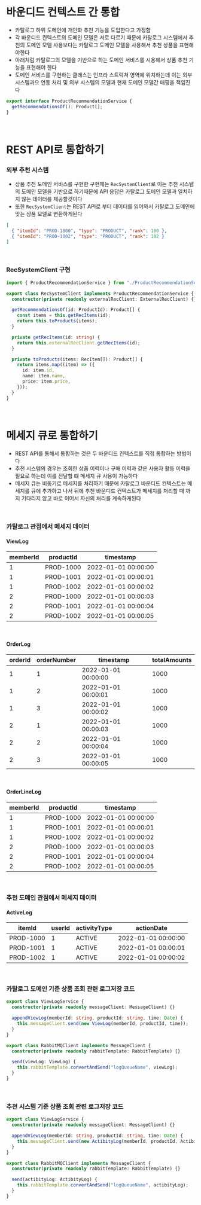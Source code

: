 # 바운디드 컨텍스트 간 통합

- 카탈로그 하위 도메인에 개인화 추천 기능을 도입한다고 가정함
- 각 바운디드 컨텍스트의 도메인 모델은 서로 다르기 때문에 카탈로그 시스템에서 추천의 도메인 모델 사용보다는 카탈로그 도메인 모델을 사용해서 추천 상품을 표현해야한다
- 아래처럼 카탈로그의 모델을 기반으로 하는 도메인 서비스를 시용해서 상품 추천 기능을 표현해야 한다
- 도메인 서비스를 구현하는 클래스는 인프라 스트럭쳐 영역에 위치하는데 이는 외부 시스템과으 연동 처리 및 외부 시스템의 모델과 현재 도메인 모델간 매핑을 책임진다

```ts
export interface ProductRecommendationService {
  getRecommendationsOf(): Product[];
}
```

<br>

# REST API로 통합하기

### 외부 추천 시스템

- 상품 추천 도메인 서비스를 구현한 구현체는 `RecSystemClient`로 이는 추천 시스템의 도메인 모델을 기반으로 하기때문에 API 응답은 카탈로그 도메인 모델과 일치하지 않는 데이터를 제공할것이다
- 또한 `RecSystemClient`는 REST API로 부터 데이터를 읽어와서 카탈로그 도메인에 맞는 상품 모델로 변환하게된다

```json
[
  { "itemId": "PROD-1000", "type": "PRODUCT", "rank": 100 },
  { "itemId": "PROD-1002", "type": "PRODUCT", "rank": 102 }
]
```

<br>

### RecSystemClient 구현

```ts
import { ProductRecommendationService } from "./ProductRecommendationService.js";

export class RecSystemClient implements ProductRecommendationService {
  constructor(private readonly externalRecClient: ExternalRecClient) {}

  getRecommendationsOf(id: ProductId): Product[] {
    const items = this.getRecItems(id);
    return this.toProducts(items);
  }

  private getRecItems(id: string) {
    return this.externalRecClient.getRecItems(id);
  }

  private toProducts(items: RecItem[]): Product[] {
    return items.map((item) => ({
      id: item.id,
      name: item.name,
      price: item.price,
    }));
  }
}
```

<br>

# 메세지 큐로 통합하기

- REST API를 통해서 통합하는 것은 두 바운디드 컨텍스트를 직접 통합하는 방법이다
- 추천 시스템의 경우는 조회한 상품 이력이나 구매 이력과 같은 사용자 활동 이력을 필요로 하는데 이를 전달할 떄 메세지 큐 사용이 가능하다
- 메세지 큐는 비동기로 메세지를 처리하기 때문에 카탈로그 바운디드 컨텍스트는 메세지를 큐에 추가하고 나서 뒤에 추천 바운디드 컨텍스트가 메세지를 처리할 때 까지 기다리지 않고 바로 이어서 자신의 처리를 계속하게된다

<br>

### 카탈로그 관점에서 메세지 데이터

#### ViewLog

| memberId | productId | timestamp           |
| -------- | --------- | ------------------- |
| 1        | PROD-1000 | 2022-01-01 00:00:00 |
| 1        | PROD-1001 | 2022-01-01 00:00:01 |
| 1        | PROD-1002 | 2022-01-01 00:00:02 |
| 2        | PROD-1000 | 2022-01-01 00:00:03 |
| 2        | PROD-1001 | 2022-01-01 00:00:04 |
| 2        | PROD-1002 | 2022-01-01 00:00:05 |

<br>

#### OrderLog

| orderId | orderNumber | timestamp           | totalAmounts |
| ------- | ----------- | ------------------- | ------------ |
| 1       | 1           | 2022-01-01 00:00:00 | 1000         |
| 1       | 2           | 2022-01-01 00:00:01 | 1000         |
| 1       | 3           | 2022-01-01 00:00:02 | 1000         |
| 2       | 1           | 2022-01-01 00:00:03 | 1000         |
| 2       | 2           | 2022-01-01 00:00:04 | 1000         |
| 2       | 3           | 2022-01-01 00:00:05 | 1000         |

<br>

#### OrderLineLog

| memberId | productId | timestamp           |
| -------- | --------- | ------------------- |
| 1        | PROD-1000 | 2022-01-01 00:00:00 |
| 1        | PROD-1001 | 2022-01-01 00:00:01 |
| 1        | PROD-1002 | 2022-01-01 00:00:02 |
| 2        | PROD-1000 | 2022-01-01 00:00:03 |
| 2        | PROD-1001 | 2022-01-01 00:00:04 |
| 2        | PROD-1002 | 2022-01-01 00:00:05 |

<br>

### 추천 도메인 관점에서 메세지 데이터

#### ActiveLog

| itemId    | userId | activityType | actionDate          |
| --------- | ------ | ------------ | ------------------- |
| PROD-1000 | 1      | ACTIVE       | 2022-01-01 00:00:00 |
| PROD-1001 | 1      | ACTIVE       | 2022-01-01 00:00:01 |
| PROD-1002 | 1      | ACTIVE       | 2022-01-01 00:00:02 |

<br>

### 카탈로그 도메인 기준 상품 조회 관련 로그저장 코드

```ts
export class ViewLogService {
  constructor(private readonly messageClient: MessageClient) {}

  appendViewLog(memberId: string, productId: string, time: Date) {
    this.messageClient.send(new ViewLog(memberId, productId, time));
  }
}

export class RabbitMQClient implements MessageClient {
  constructor(private readonly rabbitTemplate: RabbitTemplate) {}

  send(viewLog: ViewLog) {
    this.rabbitTemplate.convertAndSend("logQueueName", viewLog);
  }
}
```

<br>

### 추천 시스템 기준 상품 조회 관련 로그저장 코드

```ts
export class ViewLogService {
  constructor(private readonly messageClient: MessageClient) {}

  appendViewLog(memberId: string, productId: string, time: Date) {
    this.messageClient.send(new ActibityLog(memberId, productId, ActibityType.ACTIVE, time));
  }
}

export class RabbitMQClient implements MessageClient {
  constructor(private readonly rabbitTemplate: RabbitTemplate) {}

  send(actibityLog: ActibityLog) {
    this.rabbitTemplate.convertAndSend("logQueueName", actibityLog);
  }
}
```

